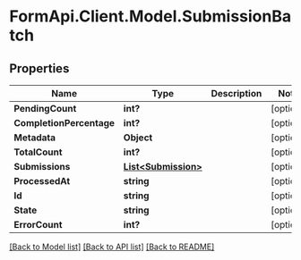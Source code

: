 # FormApi.Client.Model.SubmissionBatch
## Properties

Name | Type | Description | Notes
------------ | ------------- | ------------- | -------------
**PendingCount** | **int?** |  | [optional] 
**CompletionPercentage** | **int?** |  | [optional] 
**Metadata** | **Object** |  | [optional] 
**TotalCount** | **int?** |  | [optional] 
**Submissions** | [**List&lt;Submission&gt;**](Submission.md) |  | [optional] 
**ProcessedAt** | **string** |  | [optional] 
**Id** | **string** |  | [optional] 
**State** | **string** |  | [optional] 
**ErrorCount** | **int?** |  | [optional] 

[[Back to Model list]](../README.md#documentation-for-models) [[Back to API list]](../README.md#documentation-for-api-endpoints) [[Back to README]](../README.md)

